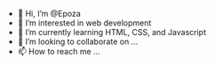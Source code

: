 - 👋 Hi, I’m @Epoza
- 👀 I’m interested in web development
- 🌱 I’m currently learning HTML, CSS, and Javascript
- 💞️ I’m looking to collaborate on ...
- 📫 How to reach me ...

<!---
Epoza/Epoza is a ✨ special ✨ repository because its `README.md` (this file) appears on your GitHub profile.
You can click the Preview link to take a look at your changes.
--->
